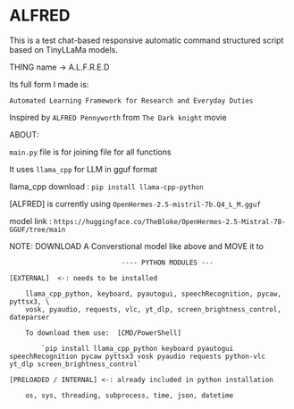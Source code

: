 # ALFRED
This is a test chat-based responsive automatic command structured script based on TinyLLaMa models.


THING name ->  A.L.F.R.E.D

Its full form I made is:
    
    Automated Learning Framework for Research and Everyday Duties


Inspired by `ALFRED Pennyworth` from `The Dark knight` movie


ABOUT:

`main.py` file is for joining file for all functions

It uses `llama_cpp` for LLM in gguf format

llama_cpp download : `pip install llama-cpp-python`

[ALFRED] is currently using `OpenHermes-2.5-mistril-7b.Q4_L_M.gguf`

model link : `https://huggingface.co/TheBloke/OpenHermes-2.5-Mistral-7B-GGUF/tree/main`

NOTE: DOWNLOAD A Converstional model like above and MOVE it to 




                                ---- PYTHON MODULES ---

    [EXTERNAL]  <-: needs to be installed
        
        llama_cpp_python, keyboard, pyautogui, speechRecognition, pycaw, pyttsx3, \
        vosk, pyaudio, requests, vlc, yt_dlp, screen_brightness_control, dateparser

        To download them use:  [CMD/PowerShell]

            `pip install llama_cpp_python keyboard pyautogui speechRecognition pycaw pyttsx3 vosk pyaudio requests python-vlc yt_dlp screen_brightness_control`

    [PRELOADED / INTERNAL] <-: already included in python installation

        os, sys, threading, subprocess, time, json, datetime
